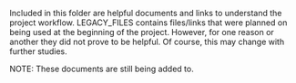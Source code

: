 Included in this folder are helpful documents and links to understand the project workflow. LEGACY_FILES contains files/links that were planned on being used at the beginning of the project. However, for one reason or another they did not prove to be helpful. Of course, this may change with further studies.

NOTE: These documents are still being added to.
